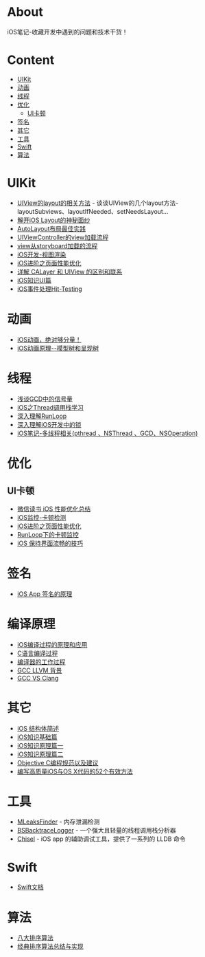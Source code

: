 # About
iOS笔记-收藏开发中遇到的问题和技术干货！

# Content
- [UIKit](#uikit)
- [动画](#动画)
- [线程](#线程)
- [优化](#优化)
	- [UI卡顿](#ui卡顿)
- [签名](#签名)
- [其它](#其它)
- [工具](#工具)
- [Swift](#Swift)
- [算法](#算法)

# UIKit
* [UIView的layout的相关方法](http://www.jianshu.com/p/eb2c4bb4e3f1) - 谈谈UIView的几个layout方法-layoutSubviews、layoutIfNeeded、setNeedsLayout...
* [解开iOS Layout的神秘面纱](http://tech.gc.com/demystifying-ios-layout/)
* [AutoLayout布局最佳实践](http://www.jianshu.com/p/07d1244f67dd)
* [UIViewController的view加载流程](http://szulctomasz.com/2015/08/03/ios-uiviewcontroller-view-loading-process-demistyfied.html)
* [view从storyboard加载的流程](http://szulctomasz.com/2015/08/21/ios-initialization-process-of-a-view-loaded-from-a-storyboard.html)
* [iOS开发-视图渲染](http://www.jianshu.com/p/748f9abafff8)
* [iOS进阶之页面性能优化](http://oncenote.com/2015/12/08/How-to-build-UI/)
* [详解 CALayer 和 UIView 的区别和联系](http://www.cocoachina.com/ios/20150828/13244.html)
* [iOS知识UI篇](http://www.jianshu.com/p/e1158b6cb663)
* [iOS事件处理Hit-Testing](http://www.jianshu.com/p/12ef1c9f9741)

# 动画
* [iOS动画，绝对够分量！](http://www.jianshu.com/p/9fa025c42261)
* [iOS动画原理--模型树和呈现树](http://www.jianshu.com/p/abf9bde5bd6a)

# 线程
* [浅谈GCD中的信号量](http://www.jianshu.com/p/04ca5470f212)
* [iOS之Thread调用栈学习](https://elliotsomething.github.io/2017/06/28/thread%E5%AD%A6%E4%B9%A0/)
* [深入理解RunLoop](https://blog.ibireme.com/2015/05/18/runloop/)
* [深入理解iOS开发中的锁](https://bestswifter.com/ios-lock/)
* [iOS笔记-多线程相关(pthread 、NSThread 、GCD、NSOperation)](http://www.jianshu.com/p/ccd1aa9bae00)

# 优化

## UI卡顿
* [微信读书 iOS 性能优化总结](http://wereadteam.github.io/2016/05/03/WeRead-Performance/)
* [iOS监控-卡顿检测](http://www.jianshu.com/p/ea36e0f2e7ae) 
* [iOS进阶之页面性能优化](http://www.jianshu.com/p/1b5cbf155b31)
* [RunLoop下的卡顿监控](http://www.jianshu.com/p/582b7ad7fe4d)
* [iOS 保持界面流畅的技巧](https://blog.ibireme.com/2015/11/12/smooth_user_interfaces_for_ios/)

# 签名
* [iOS App 签名的原理](http://wereadteam.github.io/2017/03/13/Signature/)

# 编译原理
* [iOS编译过程的原理和应用](http://blog.csdn.net/hello_hwc/article/details/53557308)
* [C语言编译过程](http://mooc.guokr.com/note/13202/)
* [编译器的工作过程](http://www.ruanyifeng.com/blog/2014/11/compiler.html)
* [GCC  LLVM 背景](http://www.cnblogs.com/ydhliphonedev/archive/2012/08/29/2661726.html)
* [GCC  VS Clang](http://clang.llvm.org/comparison.html)

# 其它
* [iOS 结构体简述](http://www.jianshu.com/p/7039864c769d)
* [iOS知识基础篇](http://www.jianshu.com/p/f099e36349cf)
* [iOS知识原理篇一](http://www.jianshu.com/p/d87efbf427c5)
* [iOS知识原理篇二](http://www.jianshu.com/p/cbd223c4c90f)
* [Objective C编程规范以及建议](https://juejin.im/post/5a48f5816fb9a0451f314962)
* [编写高质量iOS与OS X代码的52个有效方法](https://juejin.im/post/5a48f5876fb9a04503106f55)

# 工具
* [MLeaksFinder](https://github.com/Tencent/MLeaksFinder) - 内存泄漏检测
* [BSBacktraceLogger](https://github.com/bestswifter/BSBacktraceLogger) - 一个强大且轻量的线程调用栈分析器
* [Chisel](http://hao.jobbole.com/chisel/?utm_source=ios.jobbole.com&utm_medium=homepage-resources) - iOS app 的辅助调试工具，提供了一系列的 LLDB 命令


# Swift
* [Swift文档](https://www.cnswift.org/)

# 算法
* [八大排序算法](http://blog.csdn.net/hguisu/article/details/7776068)
* [经典排序算法总结与实现](http://wuchong.me/blog/2014/02/09/algorithm-sort-summary/)